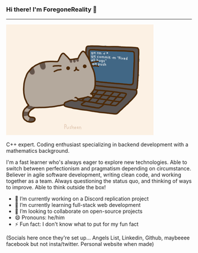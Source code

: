 ### Hi there! I'm ForegoneReality 👋

---
![](https://raw.githubusercontent.com/ForgoneReality/ForgoneReality/master/pusheen.gif)

C++ expert. Coding enthusiast specializing in backend development with a mathematics background. 

I'm a fast learner who's always eager to explore new technologies. Able to switch between perfectionism and pragmatism depending on circumstance. Believer in agile software development, writing clean code, and working together as a team. Always questioning the status quo, and thinking of ways to improve. Able to think outside the box!

- 🔭 I’m currently working on a Discord replication project
- 🌱 I’m currently learning full-stack web development
- 👯 I’m looking to collaborate on open-source projects
- 😄 Pronouns: he/him
- ⚡ Fun fact: I don't know what to put for my fun fact

(Socials here once they're set up... Angels List, Linkedin, Github, maybeeee facebook but not insta/twitter. Personal website when made)
